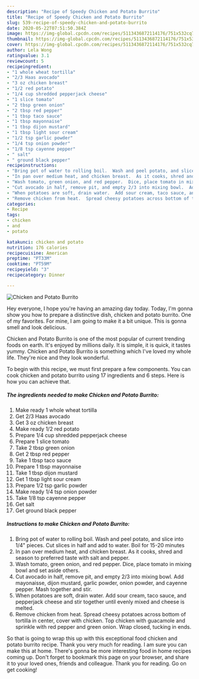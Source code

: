 ```yaml
---
description: "Recipe of Speedy Chicken and Potato Burrito"
title: "Recipe of Speedy Chicken and Potato Burrito"
slug: 539-recipe-of-speedy-chicken-and-potato-burrito
date: 2020-05-22T07:51:50.384Z
image: https://img-global.cpcdn.com/recipes/5113436872114176/751x532cq70/chicken-and-potato-burrito-recipe-main-photo.jpg
thumbnail: https://img-global.cpcdn.com/recipes/5113436872114176/751x532cq70/chicken-and-potato-burrito-recipe-main-photo.jpg
cover: https://img-global.cpcdn.com/recipes/5113436872114176/751x532cq70/chicken-and-potato-burrito-recipe-main-photo.jpg
author: Lela Wong
ratingvalue: 3.1
reviewcount: 5
recipeingredient:
- "1 whole wheat tortilla"
- "2/3 Haas avocado"
- "3 oz chicken breast"
- "1/2 red potato"
- "1/4 cup shredded pepperjack cheese"
- "1 slice tomato"
- "2 tbsp green onion"
- "2 tbsp red pepper"
- "1 tbsp taco sauce"
- "1 tbsp mayonnaise"
- "1 tbsp dijon mustard"
- "1 tbsp light sour cream"
- "1/2 tsp garlic powder"
- "1/4 tsp onion powder"
- "1/8 tsp cayenne pepper"
- " salt"
- " ground black pepper"
recipeinstructions:
- "Bring pot of water to rolling boil.  Wash and peel potato, and slice into 1/4&#34; pieces.  Cut slices in half and add to water.  Boil for 15-20 minutes"
- "In pan over medium heat, and chicken breast.  As it cooks, shred and season to preferred taste with salt and pepper."
- "Wash tomato, green onion, and red pepper.  Dice, place tomato in mixing bowl and set aside others."
- "Cut avocado in half, remove pit, and empty 2/3 into mixing bowl.  Add mayonaisse, dijon mustard, garlic powder, onion powder, and cayenne pepper.  Mash together and stir."
- "When potatoes are soft, drain water.  Add sour cream, taco sauce, and pepperjack cheese and stir together until evenly mixed and cheese is melted."
- "Remove chicken from heat.  Spread cheesy potatoes across bottom of tortilla in center, cover with chicken.  Top chicken with guacamole and sprinkle with red pepper and green onion.  Wrap closed, tucking in ends."
categories:
- Recipe
tags:
- chicken
- and
- potato

katakunci: chicken and potato 
nutrition: 176 calories
recipecuisine: American
preptime: "PT33M"
cooktime: "PT59M"
recipeyield: "3"
recipecategory: Dinner

---
```



![Chicken and Potato Burrito](https://img-global.cpcdn.com/recipes/5113436872114176/751x532cq70/chicken-and-potato-burrito-recipe-main-photo.jpg)

Hey everyone, I hope you're having an amazing day today. Today, I'm gonna show you how to prepare a distinctive dish, chicken and potato burrito. One of my favorites. For mine, I am going to make it a bit unique. This is gonna smell and look delicious.

Chicken and Potato Burrito is one of the most popular of current trending foods on earth. It's enjoyed by millions daily. It is simple, it is quick, it tastes yummy. Chicken and Potato Burrito is something which I've loved my whole life. They're nice and they look wonderful.




To begin with this recipe, we must first prepare a few components. You can cook chicken and potato burrito using 17 ingredients and 6 steps. Here is how you can achieve that.

<!--inarticleads1-->

##### The ingredients needed to make Chicken and Potato Burrito:

1. Make ready 1 whole wheat tortilla
1. Get 2/3 Haas avocado
1. Get 3 oz chicken breast
1. Make ready 1/2 red potato
1. Prepare 1/4 cup shredded pepperjack cheese
1. Prepare 1 slice tomato
1. Take 2 tbsp green onion
1. Get 2 tbsp red pepper
1. Take 1 tbsp taco sauce
1. Prepare 1 tbsp mayonnaise
1. Take 1 tbsp dijon mustard
1. Get 1 tbsp light sour cream
1. Prepare 1/2 tsp garlic powder
1. Make ready 1/4 tsp onion powder
1. Take 1/8 tsp cayenne pepper
1. Get  salt
1. Get  ground black pepper




<!--inarticleads2-->

##### Instructions to make Chicken and Potato Burrito:

1. Bring pot of water to rolling boil.  Wash and peel potato, and slice into 1/4&#34; pieces.  Cut slices in half and add to water.  Boil for 15-20 minutes
1. In pan over medium heat, and chicken breast.  As it cooks, shred and season to preferred taste with salt and pepper.
1. Wash tomato, green onion, and red pepper.  Dice, place tomato in mixing bowl and set aside others.
1. Cut avocado in half, remove pit, and empty 2/3 into mixing bowl.  Add mayonaisse, dijon mustard, garlic powder, onion powder, and cayenne pepper.  Mash together and stir.
1. When potatoes are soft, drain water.  Add sour cream, taco sauce, and pepperjack cheese and stir together until evenly mixed and cheese is melted.
1. Remove chicken from heat.  Spread cheesy potatoes across bottom of tortilla in center, cover with chicken.  Top chicken with guacamole and sprinkle with red pepper and green onion.  Wrap closed, tucking in ends.




So that is going to wrap this up with this exceptional food chicken and potato burrito recipe. Thank you very much for reading. I am sure you can make this at home. There's gonna be more interesting food in home recipes coming up. Don't forget to bookmark this page on your browser, and share it to your loved ones, friends and colleague. Thank you for reading. Go on get cooking!
